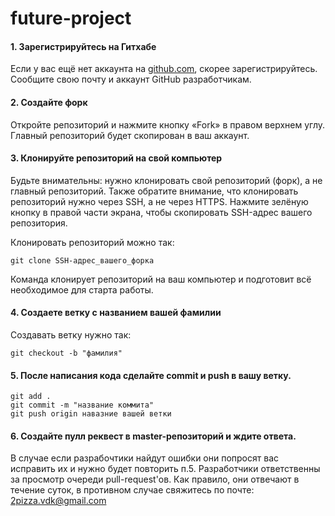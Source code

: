 # future-project

#### 1. Зарегистрируйтесь на Гитхабе

Если у вас ещё нет аккаунта на [github.com](https://github.com/join), скорее зарегистрируйтесь.
Сообщите свою почту и аккаунт GitHub разработчикам. 

#### 2. Создайте форк

Откройте репозиторий и нажмите кнопку «Fork» в правом верхнем углу. Главный репозиторий будет скопирован в ваш аккаунт.

#### 3. Клонируйте репозиторий на свой компьютер

Будьте внимательны: нужно клонировать свой репозиторий (форк), а не главный репозиторий. Также обратите внимание, что клонировать репозиторий нужно через SSH, а не через HTTPS. Нажмите зелёную кнопку в правой части экрана, чтобы скопировать SSH-адрес вашего репозитория.

Клонировать репозиторий можно так:

```
git clone SSH-адрес_вашего_форка
```

Команда клонирует репозиторий на ваш компьютер и подготовит всё необходимое для старта работы.

#### 4. Создаете ветку с названием вашей фамилии

Создавать ветку нужно так:

```
git checkout -b "фамилия"
```

#### 5. После написания кода сделайте commit и push в вашу ветку.

```
git add . 
git commit -m "название коммита"
git push origin навазние вашей ветки
```

#### 6. Создайте пулл реквест в master-репозиторий и ждите ответа.

В случае если разрабочтики найдут ошибки они попросят вас исправить их и нужно будет повторить п.5. Разработчики ответственны за просмотр очереди pull-request'ов. Как правило, они отвечают в течение суток, в противном случае свяжитесь по почте: 2pizza.vdk@gmail.com

